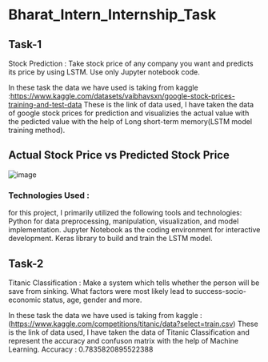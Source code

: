 # Bharat_Intern_Internship_Task
## Task-1
Stock Prediction :
Take stock price of any company you
want and predicts its price by using LSTM.
Use only Jupyter notebook code.

In these task the data we have used is taking from kaggle :https://www.kaggle.com/datasets/vaibhavsxn/google-stock-prices-training-and-test-data
These is the link of data used, I have taken the data of google stock prices for prediction and visualizies the actual value with the pedicted value
with the help of Long short-term memory(LSTM model training method).
## Actual Stock Price vs Predicted Stock Price 
![image](https://github.com/chatterjeeabhi/Bharat_Intern_Internship_Task/assets/141000190/d1c90247-0025-4adb-a834-3735dc05210b)

### Technologies Used :
for this project, I primarily utilized the following tools and technologies: Python for data preprocessing, manipulation, visualization, and model implementation.
Jupyter Notebook as the coding environment for interactive development. Keras library to build and train the LSTM model.

## Task-2
Titanic Classification :
Make a system which tells whether the person will be
save from sinking. What factors were
most likely lead to success-socio-economic
status, age, gender and more.

In these task the data we have used is taking from kaggle :(https://www.kaggle.com/competitions/titanic/data?select=train.csv)
These is the link of data used, I have taken the data of Titanic Classification and represent the accuracy and confuson matrix
with the help of Machine Learning.
Accuracy : 0.7835820895522388


